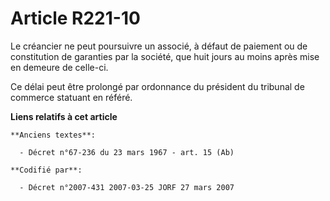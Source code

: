 # Article R221-10

Le créancier ne peut poursuivre un associé, à défaut de paiement ou de constitution de garanties par la société, que huit
jours au moins après mise en demeure de celle-ci.

Ce délai peut être prolongé par ordonnance du président du tribunal de commerce statuant en référé.

**Liens relatifs à cet article**

	**Anciens textes**:

	  - Décret n°67-236 du 23 mars 1967 - art. 15 (Ab)

	**Codifié par**:

	  - Décret n°2007-431 2007-03-25 JORF 27 mars 2007
